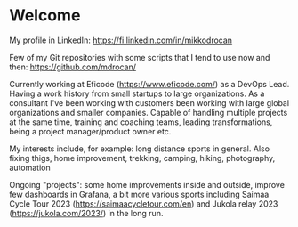 # Welcome

My profile in LinkedIn: <https://fi.linkedin.com/in/mikkodrocan>

Few of my Git repositories with some scripts that I tend to use now and then: <https://github.com/mdrocan/>

Currently working at Eficode (<https://www.eficode.com/>) as a DevOps Lead.
Having a work history from small startups to large organizations. As a
consultant I've been working with customers been working with large global
organizations and smaller companies. Capable of handling multiple projects at
the same time, training and coaching teams, leading transformations, being a
project manager/product owner etc.

My interests include, for example: long distance sports in general.
Also fixing thigs, home improvement, trekking, camping, hiking, photography,
automation

Ongoing "projects": some home improvements inside and outside, improve few
dashboards in Grafana, a bit more various sports including Saimaa Cycle Tour
2023 (<https://saimaacycletour.com/en>) and Jukola relay 2023 
(<https://jukola.com/2023/>) in the long run.
